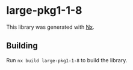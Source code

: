 # large-pkg1-1-8

This library was generated with [Nx](https://nx.dev).

## Building

Run `nx build large-pkg1-1-8` to build the library.
